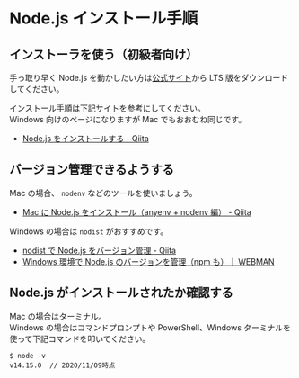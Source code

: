 # Node.js インストール手順

## インストーラを使う（初級者向け）

手っ取り早く Node.js を動かしたい方は[公式サイト](https://nodejs.org/ja/)から LTS 版をダウンロードしてください。

インストール手順は下記サイトを参考にしてください。  
Windows 向けのページになりますが Mac でもおおむね同じです。

- [Node.js をインストールする - Qiita](https://qiita.com/sefoo0104/items/0653c935ea4a4db9dc2b)

## バージョン管理できるようする

Mac の場合、 `nodenv` などのツールを使いましょう。

- [Mac に Node.js をインストール（anyenv + nodenv 編） - Qiita](https://qiita.com/kyosuke5_20/items/eece817eb283fc9d214f)

Windows の場合は `nodist` がおすすめです。

- [nodist で Node.js をバージョン管理 - Qiita](https://qiita.com/satoyan419/items/56e0b5f35912b9374305)
- [Windows 環境で Node.js のバージョンを管理（npm も）｜ WEBMAN](https://webman-japan.com/win-node-npm-ver-manage/)

## Node.js がインストールされたか確認する

Mac の場合はターミナル。  
Windows の場合はコマンドプロンプトや PowerShell、Windows ターミナルを使って下記コマンドを叩いてください。

```shell
$ node -v
v14.15.0  // 2020/11/09時点
```
